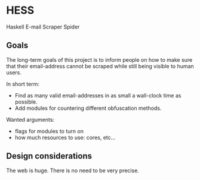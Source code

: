 # HESS
Haskell E-mail Scraper Spider

## Goals

The long-term goals of this project is to inform people on how to make sure that their email-address cannot be scraped while still being visible to human users.

In short term:
- Find as many valid email-addresses in as small a wall-clock time as possible.
- Add modules for countering different obfuscation methods.


Wanted arguments:
- flags for modules to turn on
- how much resources to use: cores, etc...


## Design considerations

The web is huge.
There is no need to be very precise.
